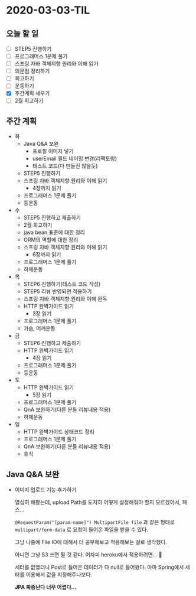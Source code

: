 # 2020-03-03-TIL

## 오늘 할 일

- [ ] STEP5 진행하기
- [ ] 프로그래머스 1문제 풀기
- [ ] 스프링 자바 객체지향 원리와 이해 읽기
- [ ] 의문점 정리하기
- [ ] 회고하기
- [ ] 운동하기
- [x] 주간계획 세우기
- [ ] 2월 회고하기

## 주간 계획

- 화
  - Java Q&A 보완
    - 프로필 이미지 넣기
    - userEmail 필드 네이밍 변경(리팩토링)
    - 테스트 코드(다 만들진 않을듯)
  - STEP5 진행하기
  - 스프링 자바 객체지향 원리와 이해 읽기
    - 4장까지 읽기
  - 프로그래머스 1문제 풀기
  - 등운동
- 수
  - STEP5 진행하고 제출하기
  - 2월 회고하기
  - java bean 표준에 대한 정리
  - ORM의 역할에 대한 정리
  - 스프링 자바 객체지향 원리와 이해 읽기
    - 6장까지 읽기
  - 프로그래머스 1문제 풀기
  - 하체운동
- 목
  - STEP6 진행하기(테스트 코드 작성)
  - STEP5 리뷰 반영되면 적용하기
  - 스프링 자바 객체지향 원리와 이해 완독
  - HTTP 완벽가이드 읽기
    - 3장 읽기
  - 프로그래머스 1문제 풀기
  - 가슴, 어깨운동
- 금
  - STEP6 진행하고 제출하기
  - HTTP 완벽가이드 읽기
    - 4장 읽기
  - 프로그래머스 1문제 풀기
  - 등운동
- 토
  - HTTP 완벽가이드 읽기
    - 5장 읽기
  - 프로그래머스 1문제 풀기
  - QnA 보완하기(다른 분들 리뷰내용 적용)
  - 하체운동
- 일
  - HTTP 완벽가이드 상태코드 정리
  - 프로그래머스 1문제 풀기
  - QnA 보완하기(다른 분들 리뷰내용 적용)
  - 휴식

## Java Q&A 보완

- 이미지 업로드 기능 추가하기

  열심히 해봤는데, upload Path를 도저히 어떻게 설정해줘야 할지 모르겠어서, 패스...

  `@RequestParam("[param-name]") MultipartFile file` 과 같은 형태로 `multipart/form-data` 로 요청이 들어온 파일을 받을 수 있다.

  그냥 나중에 File IO에 대해서 더 공부해보고 적용해보는 걸로 생각했다.

  아니면 그냥 S3 쓰면 될 것 같다. 어차피 heroku에서 적용하려면... 🥺

  세터를 없앴더니 Post로 들어온 데이터가 다 null로 들어왔다. 아마 Spring에서 세터를 이용해서 값을 지정해주나보다.

  **JPA 짜증난다 너무 어렵다...**

## 